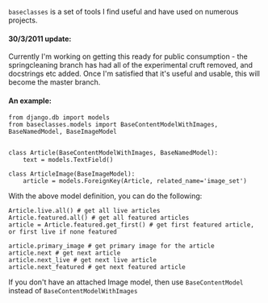 `baseclasses` is a set of tools I find useful and have used on numerous projects. 

#### 30/3/2011 update:
Currently I'm working on getting this ready for public consumption - the
springcleaning branch has had all of the experimental cruft removed, and 
docstrings etc added. Once I'm satisfied that it's useful and usable, this
will become the master branch. 


#### An example:
    
    from django.db import models
    from baseclasses.models import BaseContentModelWithImages, BaseNamedModel, BaseImageModel
    
    
    class Article(BaseContentModelWithImages, BaseNamedModel):
        text = models.TextField()
            
    class ArticleImage(BaseImageModel):
        article = models.ForeignKey(Article, related_name='image_set')
        
    
With the above model definition, you can do the following:

    Article.live.all() # get all live articles
    Article.featured.all() # get all featured articles
    article = Article.featured.get_first() # get first featured article, or first live if none featured

    article.primary_image # get primary image for the article
    article.next # get next article
    article.next_live # get next live article
    article.next_featured # get next featured article
    

If you don't have an attached Image model, then use `BaseContentModel` instead
of `BaseContentModelWithImages`

